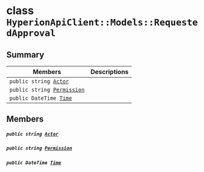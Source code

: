 # class `HyperionApiClient::Models::RequestedApproval` 

## Summary

 Members                                | Descriptions                                
----------------------------------------|---------------------------------------------
`public string `[`Actor`](#class_hyperion_api_client_1_1_models_1_1_requested_approval_1a67d2b5c3a2555916f815d83a40efa582) | 
`public string `[`Permission`](#class_hyperion_api_client_1_1_models_1_1_requested_approval_1a033dd78be5f1f73803d47db8079a774a) | 
`public DateTime `[`Time`](#class_hyperion_api_client_1_1_models_1_1_requested_approval_1ad90d2e727888754164abfd8521e0e9bb) | 

## Members

##### `public string `[`Actor`](#class_hyperion_api_client_1_1_models_1_1_requested_approval_1a67d2b5c3a2555916f815d83a40efa582) 

##### `public string `[`Permission`](#class_hyperion_api_client_1_1_models_1_1_requested_approval_1a033dd78be5f1f73803d47db8079a774a) 

##### `public DateTime `[`Time`](#class_hyperion_api_client_1_1_models_1_1_requested_approval_1ad90d2e727888754164abfd8521e0e9bb) 

